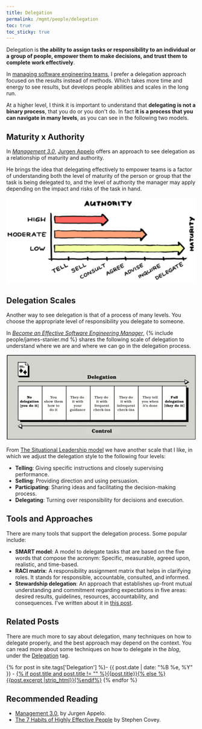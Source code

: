 ```yaml
---
title: Delegation
permalink: /mgmt/people/delegation
toc: true
toc_sticky: true
---
```


Delegation is **the ability to assign tasks or responsibility to an individual or a group of people, empower them to make decisions, and trust them to complete work effectively**.

<!-- Write about responsibility x accountability.  The first you may delegate, but the second you don't -->
<!-- Write about some frameworks for leveling delegation. Delegation x Control -->

In [managing software engineering teams](/mgmt/swe), I prefer a delegation approach focused on the results instead of methods. Which takes more time and energy to see results, but develops people abilities and scales in the long run.

At a higher level, I think it is important to understand that **delegating is not a binary process**, that you do or you don't do. In fact **it is a process that you can navigate in many levels**, as you can see in the following two models.

## Maturity x Authority

In *[Management 3.0](https://www.goodreads.com/book/show/10210821-management-3-0)*, [Jurgen Appelo](https://jurgenappelo.com/) offers an approach to see delegation as a relationship of maturity and authority.

He brings the idea that delegating effectively to empower teams is a factor of understanding both the level of maturity of the person or group that the task is being delegated to, and the level of authority the manager may apply depending on the impact and risks of the task in hand.

![Delegation maturity and authority levels. How to Empower Teams: Management 3.0, by Jurgen Appelo](/images/mgmt-delegation-mgmg30.png "How to Empower Teams: Management 3.0, by Jurgen Appelo")

## Delegation Scales

Another way to see delegation is that of a process of many levels. You choose the appropriate level of responsibility you delegate to someone.

In *[Become an Effective Software Engineering Manager](https://www.goodreads.com/book/show/50363684-become-an-effective-software-engineering-manager)*, {% include people/james-stanier.md %} shares the following scale of delegation to understand where we are and where we can go in the delegation process.

![The scale of delegation. Become an Effective Software Engineering Manager, by James Stanier](/images/mgmt-delegation-james-stanier.png "Become an Effective Software Engineering Manager, by James Stanier")

From [The Situational Leadership model](https://en.wikipedia.org/wiki/Situational_leadership_theory) we have another scale that I like, in which we adjust the delegation style to the following four levels:

- **Telling**: Giving specific instructions and closely supervising performance.
- **Selling**: Providing direction and using persuasion.
- **Participating**: Sharing ideas and facilitating the decision-making process.
- **Delegating**: Turning over responsibility for decisions and execution.

## Tools and Approaches

There are many tools that support the delegation process. Some popular include:

- **SMART model**: A model to delegate tasks that are based on the five words that compose the acronym: Specific, measurable, agreed upon, realistic, and time-based.
- **RACI matrix**: A responsibility assignment matrix that helps in clarifying roles. It stands for responsible, accountable, consulted, and informed.
- **Stewardship delegation**: An approach that establishes up-front mutual understanding and commitment regarding expectations in five areas: desired results, guidelines, resources, accountability, and consequences. I've written about it in [this post](/stewardship-delegation).

## Related Posts

There are much more to say about delegation, many techniques on how to delegate properly, and the best approach may depend on the context. You can read more about some techniques on how to delegate in the *blog*, under the [Delegation](/tags#delegation) tag.

{% for post in site.tags['Delegation'] %}- {{ post.date | date: "%B %e, %Y" }} - <a href="{{ site.baseurl }}{{ post.url }}">{% if post.title and post.title != "" %}{{post.title}}{% else %}{{post.excerpt |strip_html}}{%endif%}</a>
{% endfor %}

## Recommended Reading

- [Management 3.0](https://www.goodreads.com/book/show/10210821-management-3-0), by Jurgen Appelo.
- [The 7 Habits of Highly Effective People](/book/the-7-habits-of-highly-effective-people) by Stephen Covey.